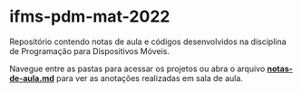# ifms-pdm-mat-2022

Repositório contendo notas de aula e códigos desenvolvidos na disciplina de Programação para Dispositivos Móveis.

Navegue entre as pastas para acessar os projetos ou abra o arquivo **[notas-de-aula.md](https://github.com/viniciusmaeda/ifms-pdm-mat-2022/blob/main/notas-de-aula.md)** para ver as anotações realizadas em sala de aula.
